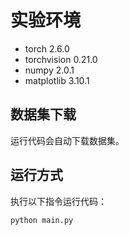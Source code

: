 # 实验环境

- torch 2.6.0
- torchvision 0.21.0
- numpy 2.0.1
- matplotlib 3.10.1

## 数据集下载

运行代码会自动下载数据集。

## 运行方式

执行以下指令运行代码：
```bash
python main.py
